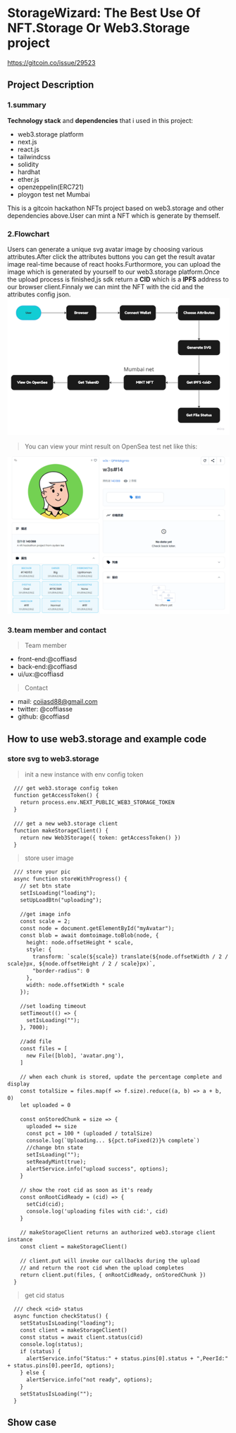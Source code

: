 # StorageWizard: The Best Use Of NFT.Storage Or Web3.Storage project

<https://gitcoin.co/issue/29523>

## Project Description

### 1.summary

**Technology stack** and **dependencies** that i used in this project:

- web3.storage platform
- next.js
- react.js
- tailwindcss
- solidity
- hardhat
- ether.js
- openzeppelin(ERC721)
- ploygon test net Mumbai

This is a gitcoin hackathon NFTs project based on web3.storage and other dependencies above.User can mint a NFT which is generate by themself.

### 2.Flowchart

Users can generate a unique svg avatar image by choosing various attributes.After click the attributes buttons you can get the result avatar image real-time because of react hooks.Furthormore, you can upload the image which is generated by yourself to our web3.storage platform.Once the upload process is finished,js sdk return a **CID** which is a **IPFS** address to our browser client.Finnaly we can mint the NFT with the cid and the attributes config json.
![alt "flowchart"](/public/images/web3-storage.jpg)

> You can view your mint result on OpenSea test net like this:

![alt "result"](/public/images/w3s.png)

### 3.team member and contact

> Team member

- front-end:@coffiasd
- back-end:@coffiasd
- ui/ux:@coffiasd

> Contact

- mail: <coiiasd88@gmail.com>
- twitter: @coffiasse
- github: @coffiasd

## How to use web3.storage and example code

### store svg to web3.storage

> init a new instance with env config token

```
  /// get web3.storage config token
  function getAccessToken() {
    return process.env.NEXT_PUBLIC_WEB3_STORAGE_TOKEN
  }

  /// get a new web3.storage client
  function makeStorageClient() {
    return new Web3Storage({ token: getAccessToken() })
  }
```

> store user image

```
  /// store your pic
  async function storeWithProgress() {
    // set btn state
    setIsLoading("loading");
    setUpLoadBtn("uploading");

    //get image info
    const scale = 2;
    const node = document.getElementById("myAvatar");
    const blob = await domtoimage.toBlob(node, {
      height: node.offsetHeight * scale,
      style: {
        transform: `scale(${scale}) translate(${node.offsetWidth / 2 / scale}px, ${node.offsetHeight / 2 / scale}px)`,
        "border-radius": 0
      },
      width: node.offsetWidth * scale
    });

    //set loading timeout
    setTimeout(() => {
      setIsLoading("");
    }, 7000);

    //add file
    const files = [
      new File([blob], 'avatar.png'),
    ]

    // when each chunk is stored, update the percentage complete and display
    const totalSize = files.map(f => f.size).reduce((a, b) => a + b, 0)
    let uploaded = 0

    const onStoredChunk = size => {
      uploaded += size
      const pct = 100 * (uploaded / totalSize)
      console.log(`Uploading... ${pct.toFixed(2)}% complete`)
      //change btn state
      setIsLoading("");
      setReadyMint(true);
      alertService.info("upload success", options);
    }

    // show the root cid as soon as it's ready
    const onRootCidReady = (cid) => {
      setCid(cid);
      console.log('uploading files with cid:', cid)
    }

    // makeStorageClient returns an authorized web3.storage client instance
    const client = makeStorageClient()

    // client.put will invoke our callbacks during the upload
    // and return the root cid when the upload completes
    return client.put(files, { onRootCidReady, onStoredChunk })
  }
```

> get cid status

```
  /// check <cid> status
  async function checkStatus() {
    setStatusIsLoading("loading");
    const client = makeStorageClient()
    const status = await client.status(cid)
    console.log(status);
    if (status) {
      alertService.info("Status:" + status.pins[0].status + ",PeerId:" + status.pins[0].peerId, options);
    } else {
      alertService.info("not ready", options);
    }
    setStatusIsLoading("");
  }
```

## Show case
